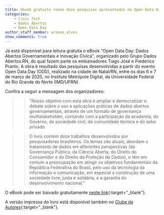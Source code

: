 ```yaml
---
title: Ebook gratuito reúne doze pesquisas apresentadas no Open Data Day Natal 2020
categories:
    - Civic Tech
    - Dados Abertos
    - Open Data Day
author_staff_member: ariane_alves
show_comments: true
---
```

Já está disponível para leitura gratuita o eBook "Open Data Day: Dados Abertos Governamentais e Inovação Cívica", organizado pelo Grupo  Dados  Abertos.RN, do qual fazem parte os embaixadores Tiago José e Frederico Pranto. A  obra  é  resultado das  pesquisas  desenvolvidas a  partir  do  evento  Open  Data  Day  (ODD),  realizado  na  cidade  de Natal/RN,  entre  os  dias  6  e  7  de  março  de  2020,  no  Instituto Metrópole Digital, da  Universidade Federal  do Rio Grande do Norte (IMD/UFRN).

Confira a seguir a mensagem dos organizadores:

>> "Nosso objetivo com esta obra é ampliar e democratizar o debate sobre o uso e aplicações práticas de dados abertos governamentais, através de um formato de governança multistakeholder, contando com a participação da academia, do Governo, da sociedade civil, da comunidade técnica e do setor privado. 

>> O livro contém doze trabalhos desenvolvidos por pesquisadores brasileiros. Os temas são atuais, abordam o tratamento de dados em diferentes perspectivas (da Governança Pública, da Ciência Aberta, do Direito do Consumidor e do Direito da Proteção de Dados), e têm em comum a preocupação em atingir os objetivos fundamentais da República Federativa do Brasil, pelo uso da tecnologia da informação e comunicação, em especial a construção de uma sociedade livre, justa e solidária, e a garantia do desenvolvimento nacional."

O eBook pode ser baixado gratuitamente [neste link](https://sigeventos.ufrn.br/evento/opendataday2020/documentos/view){:target="_blank"}.

A versão impressa do livro está disponível também no [Clube de Autores](https://clubedeautores.com.br/livro/open-data-day){:target="_blank"}. 
